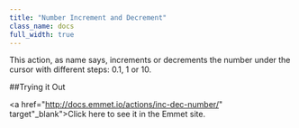 ```yaml
---
title: "Number Increment and Decrement"
class_name: docs
full_width: true
---
```


This action, as name says, increments or decrements the number under the cursor with different steps: 0.1, 1 or 10.

##Trying it Out

<a href="http://docs.emmet.io/actions/inc-dec-number/" target"_blank">Click here to see it in the Emmet site.</a>
